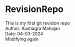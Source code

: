 # RevisionRepo
This is my first git revision repo
<br>
Author: Kushagra Mahajan<br>
Date: 04-03-2024<br>
Modifying again
